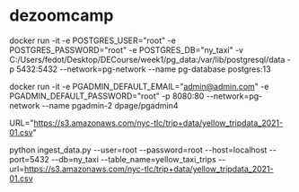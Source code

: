 # dezoomcamp
docker run -it -e POSTGRES_USER="root" -e POSTGRES_PASSWORD="root" -e POSTGRES_DB="ny_taxi" -v C:/Users/fedot/Desktop/DECourse/week1/pg_data:/var/lib/postgresql/data -p 5432:5432 --network=pg-network --name pg-database postgres:13

docker run -it -e PGADMIN_DEFAULT_EMAIL="admin@admin.com" -e PGADMIN_DEFAULT_PASSWORD="root" -p 8080:80 --network=pg-network --name pgadmin-2 dpage/pgadmin4

URL="https://s3.amazonaws.com/nyc-tlc/trip+data/yellow_tripdata_2021-01.csv"

python ingest_data.py --user=root --password=root --host=localhost --port=5432 --db=ny_taxi --table_name=yellow_taxi_trips --url=https://s3.amazonaws.com/nyc-tlc/trip+data/yellow_tripdata_2021-01.csv
